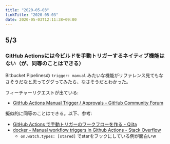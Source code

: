 ```yaml
---
title: "2020-05-03"
linkTitle: "2020-05-03"
date: 2020-05-03T12:11:38+09:00
---
```


## 5/3
### GitHub Actionsには今ビルドを手動トリガーするネイティブ機能はない（が、同等のことはできる）

Bitbucket Pipelinesの `trigger: manual` みたいな機能がリファレンス見てもなさそうだなと思ってググってみたら、なさそうだとわかった。

フィーチャーリクエストが出ている:

- [GitHub Actions Manual Trigger / Approvals - GitHub Community Forum](https://github.community/t5/GitHub-Actions/GitHub-Actions-Manual-Trigger-Approvals/td-p/31504)

擬似的に同等のことはできる。以下、参考:

- [GitHub Actions で手動トリガーのワークフローを作る - Qiita](https://qiita.com/proudust/items/51599abd2b107b708e1e)
- [docker - Manual workflow triggers in Github Actions - Stack Overflow](https://stackoverflow.com/questions/58933155/manual-workflow-triggers-in-github-actions)
  - `on.watch.types: [stared]` でstarをフックにしている例が面白いw
